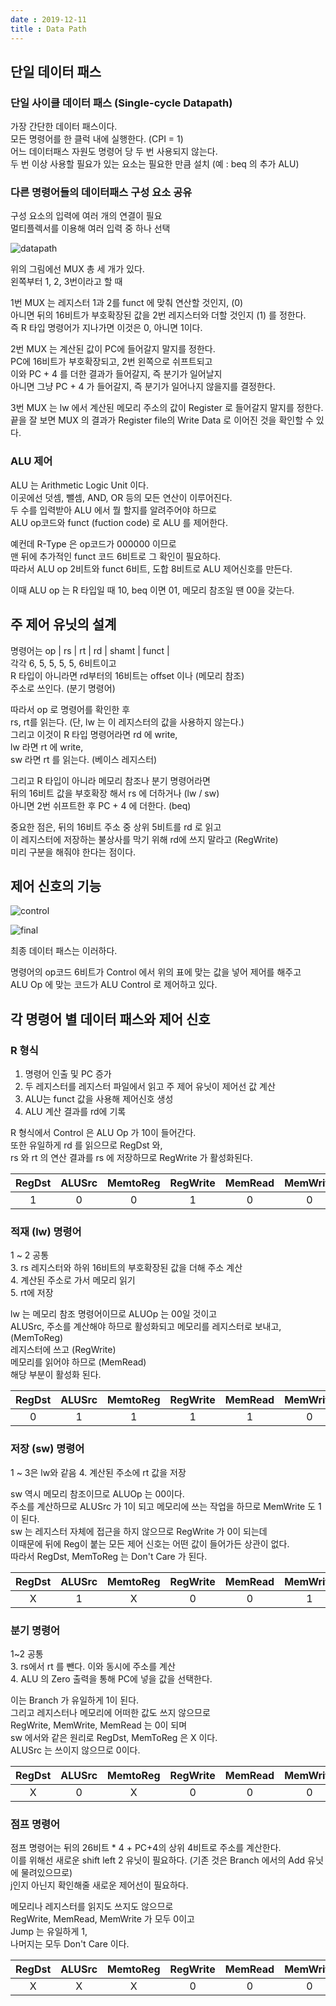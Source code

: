 ```yaml
---
date : 2019-12-11
title : Data Path
---
```


## 단일 데이터 패스

### 단일 사이클 데이터 패스 (Single-cycle Datapath) 
가장 간단한 데이터 패스이다.  
모든 명령어를 한 클럭 내에 실행한다. (CPI = 1)  
어느 데이터패스 자원도 명령어 당 두 번 사용되지 않는다.  
두 번 이상 사용할 필요가 있는 요소는 필요한 만큼 설치 (예 : beq 의 추가 ALU)

### 다른 명령어들의 데이터패스 구성 요소 공유  
구성 요소의 입력에 여러 개의 연결이 필요  
멀티플렉서를 이용해 여러 입력 중 하나 선택

![datapath](./datapath.jpg)

위의 그림에선 MUX 총 세 개가 있다.  
왼쪽부터 1, 2, 3번이라고 할 때  

1번 MUX 는 레지스터 1과 2를 funct 에 맞춰 연산할 것인지, (0)  
아니면 뒤의 16비트가 부호확장된 값을 2번 레지스터와 더할 것인지 (1) 를 정한다.  
즉 R 타입 명령어가 지나가면 이것은 0, 아니면 1이다.  

2번 MUX 는 계산된 값이 PC에 들어갈지 말지를 정한다.  
PC에 16비트가 부호확장되고, 2번 왼쪽으로 쉬프트되고  
이와 PC + 4 를 더한 결과가 들어갈지, 즉 분기가 일어날지  
아니면 그냥 PC + 4 가 들어갈지, 즉 분기가 일어나지 않을지를 결정한다.  

3번 MUX 는 lw 에서 계산된 메모리 주소의 값이 Register 로 들어갈지 말지를 정한다.  
끝을 잘 보면 MUX 의 결과가 Register file의 Write Data 로 이어진 것을 확인할 수 있다.  



### ALU 제어

ALU 는 Arithmetic Logic Unit 이다.  
이곳에선 덧셈, 뺄셈, AND, OR 등의 모든 연산이 이루어진다.  
두 수를 입력받아 ALU 에서 뭘 할지를 알려주어야 하므로  
ALU op코드와 funct (fuction code) 로 ALU 를 제어한다.  

예컨데 R-Type 은 op코드가 000000 이므로  
맨 뒤에 추가적인 funct 코드 6비트로 그 확인이 필요하다.  
따라서 ALU op 2비트와 funct 6비트, 도합 8비트로 ALU 제어신호를 만든다.  

이때 ALU op 는 R 타입일 때 10, beq 이면 01, 메모리 참조일 땐 00을 갖는다.  

## 주 제어 유닛의 설계

명령어는 op | rs | rt | rd | shamt | funct |  
각각 6, 5, 5, 5, 5, 6비트이고  
R 타입이 아니라면 rd부터의 16비트는 offset 이나 (메모리 참조)  
주소로 쓰인다. (분기 명령어)  

따라서 op 로 명령어를 확인한 후  
rs, rt를 읽는다. (단, lw 는 이 레지스터의 값을 사용하지 않는다.)  
그리고 이것이 R 타입 명령어라면 rd 에 write,  
lw 라면 rt 에 write,  
sw 라면 rt 를 읽는다. (베이스 레지스터)  

그리고 R 타입이 아니라 메모리 참조나 분기 명령어라면  
뒤의 16비트 값을 부호확장 해서 rs 에 더하거나 (lw / sw)  
아니면 2번 쉬프트한 후 PC + 4 에 더한다. (beq)  

중요한 점은, 뒤의 16비트 주소 중 상위 5비트를 rd 로 읽고  
이 레지스터에 저장하는 불상사를 막기 위해 rd에 쓰지 말라고 (RegWrite)  
미리 구분을 해줘야 한다는 점이다.  


## 제어 신호의 기능

![control](./control.png)



![final](./final_datapath.jpg)

최종 데이터 패스는 이러하다.

명령어의 op코드 6비트가 Control 에서 위의 표에 맞는 값을 넣어 제어를 해주고  
ALU Op 에 맞는 코드가 ALU Control 로 제어하고 있다.  



## 각 명령어 별 데이터 패스와 제어 신호  

### R 형식

1. 명령어 인출 및 PC 증가  
2. 두 레지스터를 레지스터 파일에서 읽고 주 제어 유닛이 제어선 값 계산  
3. ALU는 funct 값을 사용해 제어신호 생성  
4. ALU 계산 결과를 rd에 기록

R 형식에서 Control 은 ALU Op 가 10이 들어간다.  
또한 유일하게 rd 를 읽으므로 RegDst 와,  
rs 와 rt 의 연산 결과를 rs 에 저장하므로 RegWrite 가 활성화된다.  

|RegDst|ALUSrc|MemtoReg|RegWrite|MemRead|MemWrite|Branch|ALUOp|
|:---:|:---:|:---:|:---:|:---:|:---:|:---:|:---:|
|1|0|0|1|0|0|0|10|


### 적재 (lw) 명령어

1 ~ 2 공통  
3. rs 레지스터와 하위 16비트의 부호확장된 값을 더해 주소 계산  
4. 계산된 주소로 가서 메모리 읽기  
5. rt에 저장  

lw 는 메모리 참조 명령어이므로 ALUOp 는 00일 것이고  
ALUSrc, 주소를 계산해야 하므로 활성화되고
메모리를 레지스터로 보내고, (MemToReg)  
레지스터에 쓰고 (RegWrite)  
메모리를 읽어야 하므로 (MemRead)  
해당 부분이 활성화 된다.  

|RegDst|ALUSrc|MemtoReg|RegWrite|MemRead|MemWrite|Branch|ALUOp|
|:---:|:---:|:---:|:---:|:---:|:---:|:---:|:---:|
|0|1|1|1|1|0|0|00|


### 저장 (sw) 명령어

1 ~ 3은 lw와 같음
4. 계산된 주소에 rt 값을 저장

sw 역시 메모리 참조이므로 ALUOp 는 00이다.  
주소를 계산하므로 ALUSrc 가 1이 되고
메모리에 쓰는 작업을 하므로 MemWrite 도 1이 된다.  
sw 는 레지스터 자체에 접근을 하지 않으므로 RegWrite 가 0이 되는데  
이때문에 뒤에 Reg이 붙는 모든 제어 신호는 어떤 값이 들어가든 상관이 없다.  
따라서 RegDst, MemToReg 는 Don't Care 가 된다.  

|RegDst|ALUSrc|MemtoReg|RegWrite|MemRead|MemWrite|Branch|ALUOp|
|:---:|:---:|:---:|:---:|:---:|:---:|:---:|:---:|
|X|1|X|0|0|1|0|00|


### 분기 명령어

1~2 공통  
3. rs에서 rt 를 뺀다. 이와 동시에 주소를 계산  
4. ALU 의 Zero 출력을 통해 PC에 넣을 값을 선택한다.  

이는 Branch 가 유일하게 1이 된다.  
그리고 레지스터나 메모리에 어떠한 값도 쓰지 않으므로  
RegWrite, MemWrite, MemRead 는 0이 되며  
sw 에서와 같은 원리로 RegDst, MemToReg 은 X 이다.  
ALUSrc 는 쓰이지 않으므로 0이다.

|RegDst|ALUSrc|MemtoReg|RegWrite|MemRead|MemWrite|Branch|ALUOp|
|:---:|:---:|:---:|:---:|:---:|:---:|:---:|:---:|
|X|0|X|0|0|0|1|01|

### 점프 명령어

점프 명령어는 뒤의 26비트 * 4 + PC+4의 상위 4비트로 주소를 계산한다.  
이를 위해선 새로운 shift left 2 유닛이 필요하다. (기존 것은 Branch 에서의 Add 유닛에 물려있으므로)  
j인지 아닌지 확인해줄 새로운 제어선이 필요하다.  

메모리나 레지스터를 읽지도 쓰지도 않으므로  
RegWrite, MemRead, MemWrite 가 모두 0이고  
Jump 는 유일하게 1,  
나머지는 모두 Don't Care 이다.  


|RegDst|ALUSrc|MemtoReg|RegWrite|MemRead|MemWrite|Branch|ALUOp|Jump|
|:---:|:---:|:---:|:---:|:---:|:---:|:---:|:---:|:---:|
|X|X|X|0|0|0|X|XX|1|
